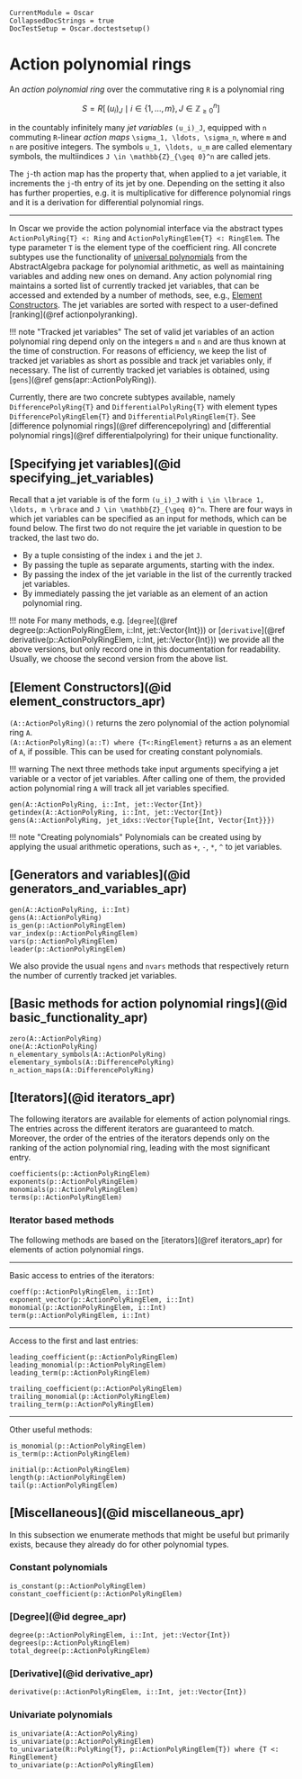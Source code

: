 ```@meta
CurrentModule = Oscar
CollapsedDocStrings = true
DocTestSetup = Oscar.doctestsetup()
```

# Action polynomial rings

An *action polynomial ring* over the commutative ring ``R`` is a polynomial ring
```math
S = R[\, (u_i)_J \mid i \in \lbrace 1, \ldots, m \rbrace, J \in \mathbb{Z}_{\geq 0}^n ]
```
in the countably infinitely many *jet variables* ``(u_i)_J``, equipped with ``n`` commuting
``R``-linear *action maps* ``\sigma_1, \ldots, \sigma_n``, where ``m`` and ``n`` are positive
integers. The symbols ``u_1, \ldots, u_m`` are called elementary symbols, the multiindices
``J \in \mathbb{Z}_{\geq 0}^n`` are called jets.

The ``j``-th action map has the property that, when applied to a jet variable, it increments
the ``j``-th entry of its jet by one. Depending on the setting it also has further properties,
e.g. it is multiplicative for difference polynomial rings and it is a derivation for differential
polynomial rings.

---

In Oscar we provide the action polynomial interface via the abstract types `ActionPolyRing{T} <: Ring`
and `ActionPolyRingElem{T} <: RingElem`. The type parameter `T` is the element type of the coefficient
ring. All concrete subtypes use the functionality of [universal polynomials](@ref "Universal Polynomial")
from the AbstractAlgebra package for polynomial arithmetic, as well as maintaining variables and adding
new ones on demand. Any action polynomial ring maintains a sorted list of currently tracked jet variables,
that can be accessed and extended by a number of methods, see, e.g., [Element Constructors](@ref). The jet
variables are sorted with respect to a user-defined [ranking](@ref actionpolyranking).

!!! note "Tracked jet variables"
    The set of valid jet variables of an action polynomial ring depend only on the integers ``m`` and
    ``n`` and are thus known at the time of construction. For reasons of efficiency, we keep the list of
    tracked jet variables as short as possible and track jet variables only, if necessary. The list of
    currently tracked jet variables is obtained, using
    [`gens`](@ref gens(apr::ActionPolyRing)).

Currently, there are two concrete subtypes available, namely `DifferencePolyRing{T}` and
`DifferentialPolyRing{T}` with element types `DifferencePolyRingElem{T}` and `DifferentialPolyRingElem{T}`.
See [difference polynomial rings](@ref differencepolyring)
and [differential polynomial rings](@ref differentialpolyring) for their unique functionality.

## [Specifying jet variables](@id specifying_jet_variables)

Recall that a jet variable is of the form ``(u_i)_J`` with ``i \in \lbrace 1, \ldots, m \rbrace`` and
``J \in \mathbb{Z}_{\geq 0}^n``. There are four ways in which jet variables can be specified as an input for methods,
which can be found below. The first two do not require the jet variable in question to be tracked, the last two do.
- By a tuple consisting of the index `i` and the jet `J`.
- By passing the tuple as separate arguments, starting with the index.
- By passing the index of the jet variable in the list of the currently tracked jet variables.
- By immediately passing the jet variable as an element of an action polynomial ring.

!!! note 
    For many methods, e.g. [`degree`](@ref degree(p::ActionPolyRingElem, i::Int, jet::Vector{Int})) or
    [`derivative`](@ref derivative(p::ActionPolyRingElem, i::Int, jet::Vector{Int})) we provide all the above
    versions, but only record one in this documentation for readability. Usually, we choose the second version
    from the above list.

## [Element Constructors](@id element_constructors_apr)

`(A::ActionPolyRing)()` returns the zero polynomial of the action polynomial ring `A`.\
`(A::ActionPolyRing)(a::T) where {T<:RingElement}` returns `a` as an element of `A`, if possible.
This can be used for creating constant polynomials.

!!! warning
    The next three methods take input arguments specifying a jet variable or a vector of jet variables. After calling one of them,
    the provided action polynomial ring `A` will track all jet variables specified.

```@docs
gen(A::ActionPolyRing, i::Int, jet::Vector{Int})
getindex(A::ActionPolyRing, i::Int, jet::Vector{Int})
gens(A::ActionPolyRing, jet_idxs::Vector{Tuple{Int, Vector{Int}}})
```

!!! note "Creating polynomials"
    Polynomials can be created using by applying the usual arithmetic operations, such as `+`, `-`, `*`, `^`
    to jet variables.

## [Generators and variables](@id generators_and_variables_apr)

```@docs
gen(A::ActionPolyRing, i::Int)
gens(A::ActionPolyRing)
is_gen(p::ActionPolyRingElem)
var_index(p::ActionPolyRingElem)
vars(p::ActionPolyRingElem)
leader(p::ActionPolyRingElem)
```

We also provide the usual `ngens` and `nvars` methods that respectively return the number of currently tracked jet variables.

## [Basic methods for action polynomial rings](@id basic_functionality_apr)

```@docs
zero(A::ActionPolyRing)
one(A::ActionPolyRing)
n_elementary_symbols(A::ActionPolyRing)
elementary_symbols(A::DifferencePolyRing)
n_action_maps(A::DifferencePolyRing)
```

## [Iterators](@id iterators_apr)

The following iterators are available for elements of action polynomial rings. The entries across the different iterators are
guaranteed to match. Moreover, the order of the entries of the iterators depends only on the ranking of the action polynomial
ring, leading with the most significant entry.

```@docs
coefficients(p::ActionPolyRingElem)
exponents(p::ActionPolyRingElem)
monomials(p::ActionPolyRingElem)
terms(p::ActionPolyRingElem)
```

### Iterator based methods

The following methods are based on the [iterators](@ref iterators_apr) for elements of action polynomial rings.

---

Basic access to entries of the iterators:

```@docs
coeff(p::ActionPolyRingElem, i::Int)
exponent_vector(p::ActionPolyRingElem, i::Int)
monomial(p::ActionPolyRingElem, i::Int)
term(p::ActionPolyRingElem, i::Int)
```

---

Access to the first and last entries:

```@docs
leading_coefficient(p::ActionPolyRingElem)
leading_monomial(p::ActionPolyRingElem)
leading_term(p::ActionPolyRingElem)

trailing_coefficient(p::ActionPolyRingElem)
trailing_monomial(p::ActionPolyRingElem)
trailing_term(p::ActionPolyRingElem)
```

---

Other useful methods:

```@docs
is_monomial(p::ActionPolyRingElem)
is_term(p::ActionPolyRingElem)

initial(p::ActionPolyRingElem)
length(p::ActionPolyRingElem)
tail(p::ActionPolyRingElem)
```

## [Miscellaneous](@id miscellaneous_apr)
In this subsection we enumerate methods that might be useful but primarily exists, because they already do
for other polynomial types.

### Constant polynomials

```@docs
is_constant(p::ActionPolyRingElem)
constant_coefficient(p::ActionPolyRingElem)
```

### [Degree](@id degree_apr)

```@docs
degree(p::ActionPolyRingElem, i::Int, jet::Vector{Int})
degrees(p::ActionPolyRingElem)
total_degree(p::ActionPolyRingElem)
```

### [Derivative](@id derivative_apr)

```@docs
derivative(p::ActionPolyRingElem, i::Int, jet::Vector{Int})
```

### Univariate polynomials

```@docs
is_univariate(A::ActionPolyRing)
is_univariate(p::ActionPolyRingElem)
to_univariate(R::PolyRing{T}, p::ActionPolyRingElem{T}) where {T <: RingElement}
to_univariate(p::ActionPolyRingElem)
```

